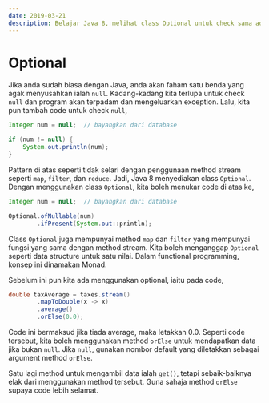 ```yaml
---
date: 2019-03-21
description: Belajar Java 8, melihat class Optional untuk check sama ada variable ialah null ataupun tidak.
---
```


# Optional

Jika anda sudah biasa dengan Java, anda akan faham satu benda yang agak
menyusahkan ialah `null`. Kadang-kadang kita terlupa untuk check `null` dan
program akan terpadam dan mengeluarkan exception. Lalu, kita pun tambah code
untuk check `null`,

```java
Integer num = null;  // bayangkan dari database

if (num != null) {
    System.out.println(num);
}
```

Pattern di atas seperti tidak selari dengan penggunaan method stream seperti
`map`, `filter`, dan `reduce`. Jadi, Java 8 menyediakan class `Optional`. Dengan
menggunakan class `Optional`, kita boleh menukar code di atas ke,

```java
Integer num = null;  // bayangkan dari database

Optional.ofNullable(num)
        .ifPresent(System.out::println);
```

Class `Optional` juga mempunyai method `map` dan `filter` yang mempunyai fungsi
yang sama dengan method stream. Kita boleh menganggap `Optional` seperti data
structure untuk satu nilai. Dalam functional programming, konsep ini dinamakan
Monad.

Sebelum ini pun kita ada menggunakan optional, iaitu pada code,

```java
double taxAverage = taxes.stream()
        .mapToDouble(x -> x)
        .average()
        .orElse(0.0);
```

Code ini bermaksud jika tiada average, maka letakkan 0.0. Seperti code tersebut,
kita boleh menggunakan method `orElse` untuk mendapatkan data jika bukan `null`.
Jika `null`, gunakan nombor default yang diletakkan sebagai argument method
`orElse`.

Satu lagi method untuk mengambil data ialah `get()`, tetapi sebaik-baiknya elak
dari menggunakan method tersebut. Guna sahaja method `orElse` supaya code lebih
selamat.
